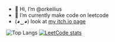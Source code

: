 - 👋 Hi, I’m @orkeilius
- 🌱 I’m currently make code on leetcode
- (◕‿◕) look at [my itch.io page](https://www.a-random-baguette.itch.io)

![Top Langs](https://github-readme-stats.vercel.app/api/top-langs/?username=orkeilius&layout=compact)
[![LeetCode stats](https://leetcode-stats-six.vercel.app/api?username=orkeilius)](https://github.com/madushadhanushka/github-readme)
